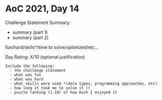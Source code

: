 # AoC 2021, Day 14

Challenge Statement Summary:
  - summary (part 1)
  - summary (part 2)

fun/hard/skills*/time to solve/optimized/etc...

Day Rating: X/10
  (optional justification)



~~~~~~~~ DELELTE BELOW HERE ~~~~~~~~
Include the following:
  - the challenge statement
  - what was fun
  - what was hard
  - what skills were used *(data types, programming approaches, etc)
  - how long it took me to solve it ()
  - puzzle ranking (1-10) of how much I enjoyed it